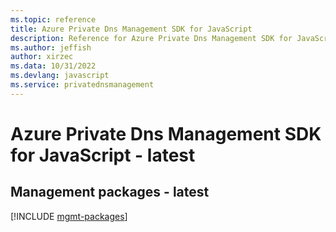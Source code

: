 ```yaml
---
ms.topic: reference
title: Azure Private Dns Management SDK for JavaScript
description: Reference for Azure Private Dns Management SDK for JavaScript
ms.author: jeffish
author: xirzec
ms.data: 10/31/2022
ms.devlang: javascript
ms.service: privatednsmanagement
---
```

# Azure Private Dns Management SDK for JavaScript - latest

## Management packages - latest
[!INCLUDE [mgmt-packages](private-dns-management-mgmt-index.md)]